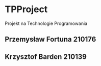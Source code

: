 # TPProject

Projekt na Technologie Programowania
## Przemysław Fortuna 210176
## Krzysztof Barden 210139
